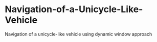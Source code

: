 # Navigation-of-a-Unicycle-Like-Vehicle
Navigation of a unicycle-like vehicle using dynamic window approach

